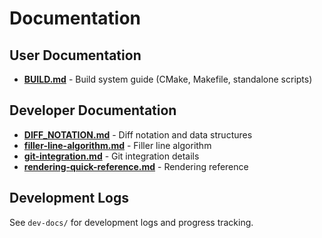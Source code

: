 # Documentation

## User Documentation

- **[BUILD.md](BUILD.md)** - Build system guide (CMake, Makefile, standalone scripts)

## Developer Documentation

- **[DIFF_NOTATION.md](DIFF_NOTATION.md)** - Diff notation and data structures
- **[filler-line-algorithm.md](filler-line-algorithm.md)** - Filler line algorithm
- **[git-integration.md](git-integration.md)** - Git integration details
- **[rendering-quick-reference.md](rendering-quick-reference.md)** - Rendering reference

## Development Logs

See `dev-docs/` for development logs and progress tracking.
